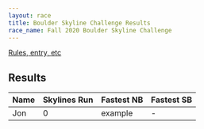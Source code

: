 ```yaml
---
layout: race
title: Boulder Skyline Challenge Results
race_name: Fall 2020 Boulder Skyline Challenge
---
```


[Rules, entry, etc](/races/fall-2020-builder-skyline-challenge/)

## Results

|Name|Skylines Run|Fastest NB|Fastest SB|
|----|------------|----------|----------|
|Jon|0|example|-|
